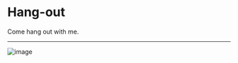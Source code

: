 # Hang-out

Come hang out with me.

---

![image](https://github.com/user-attachments/assets/3de80959-dd08-4f28-a4ad-4f3d3a2a7481)
